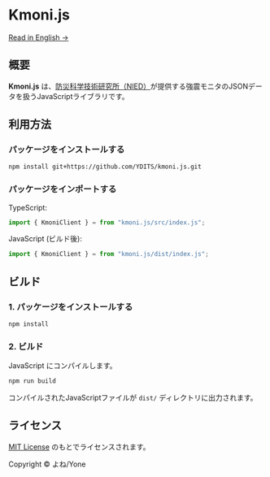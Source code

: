# Kmoni.js

[Read in English →](./README.md)

## 概要

**Kmoni.js** は、[防災科学技術研究所（NIED）](https://www.bosai.go.jp/)が提供する強震モニタのJSONデータを扱うJavaScriptライブラリです。

## 利用方法

### パッケージをインストールする

```bash
npm install git+https://github.com/YDITS/kmoni.js.git
```

### パッケージをインポートする

TypeScript:
```ts
import { KmoniClient } = from "kmoni.js/src/index.js";
```

JavaScript (ビルド後):
```js
import { KmoniClient } = from "kmoni.js/dist/index.js";
```

## ビルド

### 1. パッケージをインストールする

```bash
npm install
```

### 2. ビルド

JavaScript にコンパイルします。

```bash
npm run build
```

コンパイルされたJavaScriptファイルが `dist/` ディレクトリに出力されます。

## ライセンス

[MIT License](./LICENSE) のもとでライセンスされます。

Copyright &copy; よね/Yone
